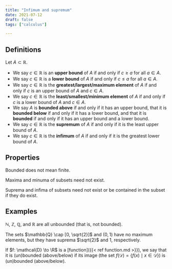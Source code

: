 ```yaml
---
title: "Infimum and supremum"
date: 2021-07-12
draft: false
tags: ["calculus"]

---
```


## Definitions
Let $A \subset \mathbb{R}$. 

- We say $c \in \mathbb{R}$ is an **upper bound** of $A$ if and only if $c \geq a$ for all $a \in A$. 
- We say $c \in \mathbb{R}$ is a **lower bound** of $A$ if and only if $c \leq a$ for all $a \in A$. 
- We say $c \in \mathbb{R}$ is the **greatest/largest/maximum element** of $A$ if and only if $c$ is an upper bound of $A$ and $c \in A$.
- We say $c \in \mathbb{R}$ is the **least/smallest/minimum element** of $A$ if and only if $c$ is a lower bound of $A$ and $c \in A$. 
- We say $A$ is **bounded above** if and only if it has an upper bound, that it is **bounded below** if and only if it has a lower bound, and that it is **bounded** if and only if it has an upper bound and a lower bound. 
- We say $c \in \mathbb{R}$ is the **supremum** of $A$ if and only if it is the least upper bound of $A$.
- We say $c \in \mathbb{R}$ is the **infimum** of $A$ if and only if it is the greatest lower bound of $A$. 

## Properties
Bounded does not mean finite. 

Maxima and minuma of subsets need not exist.

Suprema and infima of subsets need not exist or be contained in the subset if they do exist.

## Examples
$\mathbb{N}$, $\mathbb{Z}$, $\mathbb{Q}$, and $\mathbb{R}$ are all unbounded (that is, not bounded).

The sets $\mathbb{Q} \cap [0, \sqrt{2}]$ and $(0,1)$ have no maximum elements, but they have suprema $\sqrt{2}$ and $1$, respectively. 

If $f: \mathcal{D} \to \R$ is a [function]({{< ref function.md >}}), we say that it is (un)bounded (above/below) if its image (the set $f(\mathcal{D}) = \{f(x) \mid x \in \mathcal{D}\}$) is (un)bounded (above/below).


